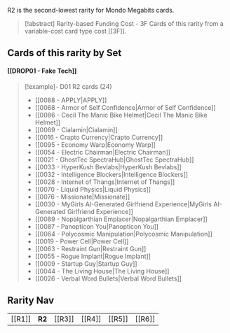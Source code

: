 R2 is the second-lowest rarity for Mondo Megabits cards.

> [!abstract] Rarity-based Funding Cost - 3F
> Cards of this rarity from a variable-cost card type cost [[3F]]. 



## Cards of this rarity by Set

#### [[DROP01 - Fake Tech]]

> [!example]- D01 R2 cards (24)
>  - [[0088 - APPLY|APPLY]]
>  - [[0068 - Armor of Self Confidence|Armor of Self Confidence]]
>  - [[0086 - Cecil The Manic Bike Helmet|Cecil The Manic Bike Helmet]]
>  - [[0069 - Cialamin|Cialamin]]
>  - [[0016 - Crapto Currency|Crapto Currency]]
>  - [[0095 - Economy Warp|Economy Warp]]
>  - [[0054 - Electric Chairman|Electric Chairman]]
>  - [[0021 - GhostTec SpectraHub|GhostTec SpectraHub]]
>  - [[0033 - HyperKush Bevlabs|HyperKush Bevlabs]]
>  - [[0032 - Intelligence Blockers|Intelligence Blockers]]
>  - [[0028 - Internet of Thangs|Internet of Thangs]]
>  - [[0070 - Liquid Physics|Liquid Physics]]
>  - [[0076 - Missionate|Missionate]]
>  - [[0030 - MyGirls AI-Generated Girlfriend Experience|MyGirls AI-Generated Girlfriend Experience]]
>  - [[0089 - Nopalgarthian Emplacer|Nopalgarthian Emplacer]]
>  - [[0087 - Panopticon You|Panopticon You]]
>  - [[0064 - Polycosmic Manipulation|Polycosmic Manipulation]]
>  - [[0019 - Power Cell|Power Cell]]
>  - [[0063 - Restraint Gun|Restraint Gun]]
>  - [[0055 - Rogue Implant|Rogue Implant]]
>  - [[0009 - Startup Guy|Startup Guy]]
>  - [[0044 - The Living House|The Living House]]
>  - [[0026 - Verbal Word Bullets|Verbal Word Bullets]]


## Rarity Nav
|   |     |     |     |     |     |
| :------: | --- | --- | --- | --- | --- |
| [[R1]]     | **R2**  | [[R3]]  | [[R4]]  | [[R5]]  | [[R6]]    |